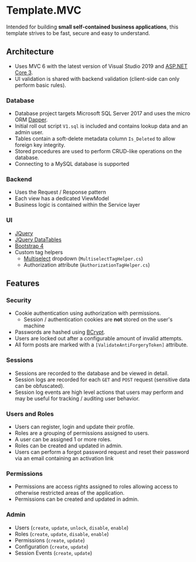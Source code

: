 # Template.MVC
Intended for building **small self-contained business applications**, this template strives to be fast, secure and easy to understand.

## Architecture

 - Uses MVC 6 with the latest version of Visual Studio 2019 and [ASP.NET Core 3](https://asp.net). 
 - UI validation is shared with backend validation (client-side can only perform basic rules).

### Database
- Database project targets Microsoft SQL Server 2017 and uses the micro ORM [Dapper](https://github.com/StackExchange/Dapper). 
- Initial roll out script `V1.sql` is included and contains lookup data and an admin user. 
- Tables contain a soft-delete metadata column `Is_Deleted` to allow foreign key integrity. 
- Stored procedures are used to perform CRUD-like operations on the database.
- Connecting to a MySQL database is supported

### Backend
- Uses the Request / Response pattern
- Each view has a dedicated ViewModel
- Business logic is contained within the Service layer

### UI
- [JQuery](https://jquery.com/)
- [JQuery DataTables](https://datatables.net/)
- [Bootstrap 4](https://getbootstrap.com/)
- Custom tag helpers
	- [Multiselect](https://developer.snapappointments.com/bootstrap-select/) dropdown (`MultiselectTagHelper.cs`)
	- Authorization attribute (`AuthorizationTagHelper.cs`)

## Features
### Security
- Cookie authentication using authorization with permissions.
	- Session / authentication cookies are **not** stored on the user's machine
- Passwords are hashed using [BCrypt](https://github.com/BcryptNet/bcrypt.net).
- Users are locked out after a configurable amount of invalid attempts.
- All form posts are marked with a `[ValidateAntiForgeryToken]` attribute.

### Sessions
- Sessions are recorded to the database and be viewed in detail.
- Session logs are recorded for each `GET` and `POST` request (sensitive data can be obfuscated).
- Session log events are high level actions that users may perform and may be useful for tracking / auditing user behavior.

### Users and Roles
- Users can register, login and update their profile.
- Roles are a grouping of permissions assigned to users. 
- A user can be assigned 1 or more roles.
- Roles can be created and updated in admin.
- Users can perform a forgot password request and reset their password via an email containing an activation link

### Permissions
- Permissions are access rights assigned to roles allowing access to otherwise restricted areas of the application.
- Permissions can be created and updated in admin.

### Admin
- Users (`create`, `update`, `unlock`, `disable`, `enable`)
- Roles (`create`, `update`, `disable`, `enable`)
- Permissions (`create`, `update`)
- Configuration (`create`, `update`)
- Session Events (`create`, `update`)

